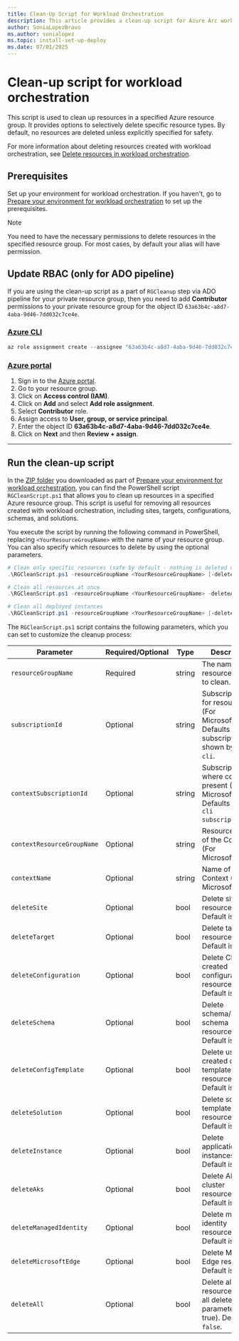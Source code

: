```yaml
---
title: Clean-Up Script for Workload Orchestration
description: This article provides a clean-up script for Azure Arc workload orchestration.
author: SoniaLopezBravo
ms.author: sonialopez
ms.topic: install-set-up-deploy
ms.date: 07/01/2025
---
```


# Clean-up script for workload orchestration

This script is used to clean up resources in a specified Azure resource group. It provides options to selectively delete specific resource types. By default, no resources are deleted unless explicitly specified for safety.

For more information about deleting resources created with workload orchestration, see [Delete resources in workload orchestration](delete-resources.md).

## Prerequisites

Set up your environment for workload orchestration. If you haven't, go to [Prepare your environment for workload orchestration](initial-setup-environment.md) to set up the prerequisites.

> [!NOTE]
> You need to have the necessary permissions to delete resources in the specified resource group. For most cases, by default your alias will have permission.

## Update RBAC (only for ADO pipeline)

If you are using the clean-up script as a part of `RGCleanup` step via ADO pipeline for your private resource group, then you need to add **Contributor** permissions to your private resource group for the object ID `63a63b4c-a8d7-4aba-9d46-7dd032c7ce4e`.

### [Azure CLI](#tab/azcli)

```powershell
az role assignment create --assignee "63a63b4c-a8d7-4aba-9d46-7dd032c7ce4e" --role "Contributor" --scope "/subscriptions/<your subscription>/resourceGroups/<yourResourceGroupName>"
```

### [Azure portal](#tab/azportal)

1. Sign in to the [Azure portal](https://portal.azure.com/).
1. Go to your resource group.
1. Click on **Access control (IAM)**.
1. Click on **Add** and select **Add role assignment**.
1. Select **Contributor** role.
1. Assign access to **User, group, or service principal**.
1. Enter the object ID **63a63b4c-a8d7-4aba-9d46-7dd032c7ce4e**.
1. Click on **Next** and then **Review + assign**.

***

## Run the clean-up script 

In the [ZIP folder](https://github.com/microsoft/AEP/blob/main/content/en/docs/Configuration%20Manager%20(Public%20Preview)/Scripts%20for%20Onboarding/Configuration%20manager%20files.zip) you downloaded as part of [Prepare your environment for workload orchestration](initial-setup-environment.md), you can find the PowerShell script `RGCleanScript.ps1` that allows you to clean up resources in a specified Azure resource group. This script is useful for removing all resources created with workload orchestration, including sites, targets, configurations, schemas, and solutions.

You execute the script by running the following command in PowerShell, replacing `<YourResourceGroupName>` with the name of your resource group. You can also specify which resources to delete by using the optional parameters.

```powershell
# Clean only specific resources (safe by default - nothing is deleted unless explicitly specified)
.\RGCleanScript.ps1 -resourceGroupName <YourResourceGroupName> [-deleteSite $true] [-deleteTarget $true] 

# Clean all resources at once
.\RGCleanScript.ps1 -resourceGroupName <YourResourceGroupName> -deleteAll $true

# Clean all deployed instances
.\RGCleanScript.ps1 -resourceGroupName <YourResourceGroupName> [-deleteInstance $true]
```

The `RGCleanScript.ps1` script contains the following parameters, which you can set to customize the cleanup process:

| Parameter                  | Required/Optional | Type    | Description                                                                                      |
|----------------------------|-------------------|---------|--------------------------------------------------------------------------------------------------|
| `resourceGroupName`        | Required          | string  | The name of the resource group to clean.                                                         |
| `subscriptionId`           | Optional          | string  | Subscription ID for resources (For Microsoft.Edge). Defaults to the subscription shown by `az cli`. |
| `contextSubscriptionId`    | Optional          | string  | Subscription ID where context is present (For Microsoft.Edge). Defaults to `az cli subscription`.   |
| `contextResourceGroupName` | Optional          | string  | Resource group of the Context (For Microsoft.Edge).                    |
| `contextName`              | Optional          | string  | Name of the Context (For Microsoft.Edge).                      |
| `deleteSite`               | Optional          | bool    | Delete site resources. Default is `false`.                                                       |
| `deleteTarget`             | Optional          | bool    | Delete target resources. Default is `false`.                                                     |
| `deleteConfiguration`      | Optional          | bool    | Delete CM created configuration resources. Default is `false`.                                   |
| `deleteSchema`             | Optional          | bool    | Delete schema/dynamic schema resources. Default is `false`.                                      |
| `deleteConfigTemplate`     | Optional          | bool    | Delete user created config template resources. Default is `false`.                               |
| `deleteSolution`           | Optional          | bool    | Delete solution template resources. Default is `false`.                                          |
| `deleteInstance`           | Optional          | bool    | Delete application instances. Default is `false`.                                                |
| `deleteAks`                | Optional          | bool    | Delete AKS cluster resources. Default is `false`.                                                |
| `deleteManagedIdentity`    | Optional          | bool    | Delete managed identity resources. Default is `false`.                                           |
| `deleteMicrosoftEdge`      | Optional          | bool    | Delete Microsoft Edge resources. Default is `false`.                                             |
| `deleteAll`                | Optional          | bool    | Delete all resources (sets all delete parameters to true). Default is `false`.                   |

